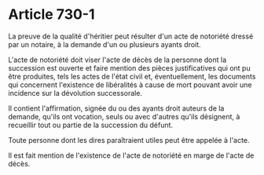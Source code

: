 # Article 730-1

<p>La preuve de la qualité d'héritier peut résulter d'un acte de notoriété dressé par un notaire, à la demande d'un ou plusieurs ayants droit.</p><p>L'acte de notoriété doit viser l'acte de décès de la personne dont la succession est ouverte et faire mention des pièces justificatives qui ont pu être produites, tels les actes de l'état civil et, éventuellement, les documents qui concernent l'existence de libéralités à cause de mort pouvant avoir une incidence sur la dévolution successorale.</p><p>Il contient l'affirmation, signée du ou des ayants droit auteurs de la demande, qu'ils ont vocation, seuls ou avec d'autres qu'ils désignent, à recueillir tout ou partie de la succession du défunt.</p><p>Toute personne dont les dires paraîtraient utiles peut être appelée à l'acte.</p><p>Il est fait mention de l'existence de l'acte de notoriété en marge de l'acte de décès.</p>